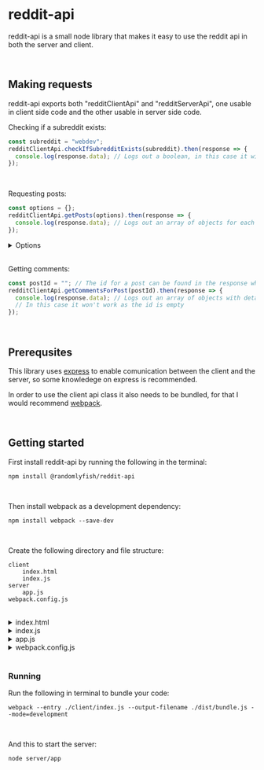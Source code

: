 # reddit-api

reddit-api is a small node library that makes it easy to use the reddit api in both the server and client.

<br>

## Making requests

reddit-api exports both "redditClientApi" and "redditServerApi", one usable in client side code and the other usable in server side code.

Checking if a subreddit exists:
``` javascript
const subreddit = "webdev";
redditClientApi.checkIfSubredditExists(subreddit).then(response => {
  console.log(response.data); // Logs out a boolean, in this case it will be true
});
```
<br>

Requesting posts:
``` javascript
const options = {};
redditClientApi.getPosts(options).then(response => {
  console.log(response.data); // Logs out an array of objects for each post
});
```

<details>
<summary>Options</summary>
	
| Property      | Type(s)           | Description                                                                             |
| ------------- | -------------     | -------------                                                                           |
| subreddit     | String, String[]  | The subreddit or subreddits to get posts from                                           |
| flair         | String            | The category for the posts, only usable for subreddits which has flairs                 |
| searchTerm    | String            | The search query                                                                        |
| sort          | String            | The criteria to use for getting posts, can be: "relevance", "top", "new" or "comments"  |
| time          | String            | The max age for posts, can be:  "all", "year", "month", "week", "day" or "hour"         |
| linkDomain    | String            | Get posts that links to a certain site                                                  |
| limit         | Number            | The max number of posts to return, max: 100                                             |
| after         | String            | Will return posts after a given post, format: kind_id. Does only work with a defined subreddit and should be used with sort: "new"|
| before        | String            | Will return posts before a given post, format: kind_id. Does only work with a defined subreddit and should be used with sort: "new"|
| nsfw          | Boolean           | If posts featuring adult content should be requested                                    |

This information is also available through jsdoc.

</details>

<br>

Getting comments:
``` javascript
const postId = ""; // The id for a post can be found in the response when requesting posts
redditClientApi.getCommentsForPost(postId).then(response => {
  console.log(response.data); // Logs out an array of objects with details about each comments and replies to them
  // In this case it won't work as the id is empty
});
```
<br>

## Prerequsites

This library uses [express](https://www.npmjs.com/package/express) to enable comunication between the client and the server, so some knowledege on express is recommended.

In order to use the client api class it also needs to be bundled, for that I would recommend [webpack](https://www.npmjs.com/package/webpack).

<br>

## Getting started

First install reddit-api by running the following in the terminal:
```
npm install @randomlyfish/reddit-api
```
<br>

Then install webpack as a development dependency:
```
npm install webpack --save-dev
```
<br>

Create the following directory and file structure:

```
client
    index.html
    index.js
server
    app.js
webpack.config.js
```
<br>

<details>
<summary>index.html</summary>
	
``` html
<!DOCTYPE html>
<html lang="en">
<head>
    <meta charset="UTF-8">
    <meta name="viewport" content="width=device-width, initial-scale=1.0">
    <title>Document</title>
</head>
<body>
    <script src="dist/bundle.js" type="module"></script>
</body>
</html>
```
	
</details>

<details>
<summary>index.js</summary>
	
``` javascript
import {redditClientApi} from "@randomlyfish/reddit-api";

const options = {limit: 5};
redditClientApi.getPosts(options).then(response => {
    console.log(response.data); // Logs out an array of objects with all the posts
});
```
	
</details>

<details>
<summary>app.js</summary>
	
``` javascript
// Code for setting up express
const path = require("path");
const express = require("express");

const app = express();

const localPort = 3000;
const port = process.env.PORT || localPort;
const root = process.cwd();

app.listen(port);
app.use("/dist", express.static("dist"));

app.get("/", (req, res) => {
	res.sendFile(path.join(root + "/client/index.html"));
});

if (port === localPort) {
	// In the terminal, you can hold control and click on the link to open it in the browser
	console.log("http://127.0.0.1:" + port + "/");
}

// Code for setting up reddit-api
const {redditServerApi} = require("@randomlyfish/reddit-api");

// Enables the use of the client api which is used in index.js
redditServerApi.addRoutes(app);
```
	
</details>

<details>
<summary>webpack.config.js</summary>
	
``` javascript
const path = require("path");

module.exports = {
	// This defines where webpack will start gathering dependencies, 
	// it's usually your main client script file, or html file
	entry: "./client/index.js",
	// This defines where the bundled code will end up in your project directory
	// It's set up to be added into dist/bundle.js
	output: {
		path: path.resolve(__dirname),
		filename: "bundle.js",
		publicPath: "/dist"
	},
	// This allows you to view your client scripts in the browser as if they were not bundled
	// While it's not required, it's highly recommended as it makes it much easier to debug your code during development
	devtool: "source-map"
}
```
	
</details>

<br>

### Running

Run the following in terminal to bundle your code:
```
webpack --entry ./client/index.js --output-filename ./dist/bundle.js --mode=development
```
<br>

And this to start the server:
```
node server/app
```
